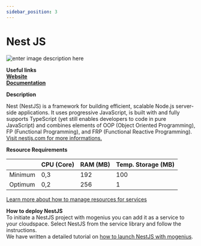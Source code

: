 ```yaml
---
sidebar_position: 3
---
```


# Nest JS

![enter image description here](https://api.mogenius.com/file/id/6001fd0a-c626-4e64-9c19-e167b86b3a30)

**Useful links**  
**[Website](https://nestjs.com)**  
**[Documentation](https://docs.nestjs.com)**  

**Description**

Nest (NestJS) is a framework for building efficient, scalable Node.js server-side applications. It uses progressive JavaScript, is built with and fully supports TypeScript (yet still enables developers to code in pure JavaScript) and combines elements of OOP (Object Oriented Programming), FP (Functional Programming), and FRP (Functional Reactive Programming). [Visit nestjs.com for more informations.](#)

**Resource Requirements**

||CPU (Core)|RAM (MB)  |Temp. Storage (MB)|
|--|--|--|--|
| Minimum | 0,3 |192| 100
| Optimum | 0,2 |256| 1

[Learn more about how to manage resources for services](./../cloud-management/resource-management.md)

**How to deploy NestJS**  
To initiate a NestJS project with mogenius you can add it as a service to your cloudspace. Select NestJS from the service library and follow the instructions.  
We have written a detailed tutorial on [how to launch NestJS with mogenius](./../tutorials/how%20to%20deploy%20nestjs.md).
